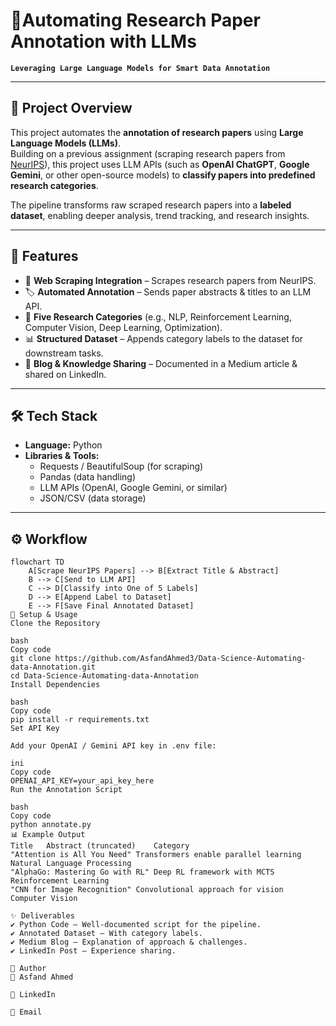 # 🤖Automating Research Paper Annotation with LLMs  

**`Leveraging Large Language Models for Smart Data Annotation`**  

---

## 📌 Project Overview  
This project automates the **annotation of research papers** using **Large Language Models (LLMs)**.  
Building on a previous assignment (scraping research papers from [NeurIPS](https://papers.nips.cc)), this project uses LLM APIs (such as **OpenAI ChatGPT**, **Google Gemini**, or other open-source models) to **classify papers into predefined research categories**.  

The pipeline transforms raw scraped research papers into a **labeled dataset**, enabling deeper analysis, trend tracking, and research insights.  

---

## 🧩 Features  

- 🔎 **Web Scraping Integration** – Scrapes research papers from NeurIPS.  
- 🏷️ **Automated Annotation** – Sends paper abstracts & titles to an LLM API.  
- 📂 **Five Research Categories** (e.g., NLP, Reinforcement Learning, Computer Vision, Deep Learning, Optimization).  
- 📊 **Structured Dataset** – Appends category labels to the dataset for downstream tasks.  
- 📝 **Blog & Knowledge Sharing** – Documented in a Medium article & shared on LinkedIn.  

---

## 🛠️ Tech Stack  

- **Language:** Python  
- **Libraries & Tools:**  
  - Requests / BeautifulSoup (for scraping)  
  - Pandas (data handling)  
  - LLM APIs (OpenAI, Google Gemini, or similar)  
  - JSON/CSV (data storage)  

---

## ⚙️ Workflow  

```mermaid
flowchart TD
    A[Scrape NeurIPS Papers] --> B[Extract Title & Abstract]
    B --> C[Send to LLM API]
    C --> D[Classify into One of 5 Labels]
    D --> E[Append Label to Dataset]
    E --> F[Save Final Annotated Dataset]
🚀 Setup & Usage
Clone the Repository

bash
Copy code
git clone https://github.com/AsfandAhmed3/Data-Science-Automating-data-Annotation.git
cd Data-Science-Automating-data-Annotation
Install Dependencies

bash
Copy code
pip install -r requirements.txt
Set API Key

Add your OpenAI / Gemini API key in .env file:

ini
Copy code
OPENAI_API_KEY=your_api_key_here
Run the Annotation Script

bash
Copy code
python annotate.py
📊 Example Output
Title	Abstract (truncated)	Category
"Attention is All You Need"	Transformers enable parallel learning	Natural Language Processing
"AlphaGo: Mastering Go with RL"	Deep RL framework with MCTS	Reinforcement Learning
"CNN for Image Recognition"	Convolutional approach for vision	Computer Vision

✨ Deliverables
✔️ Python Code – Well-documented script for the pipeline.
✔️ Annotated Dataset – With category labels.
✔️ Medium Blog – Explanation of approach & challenges.
✔️ LinkedIn Post – Experience sharing.

📢 Author
👤 Asfand Ahmed

💼 LinkedIn

📧 Email
